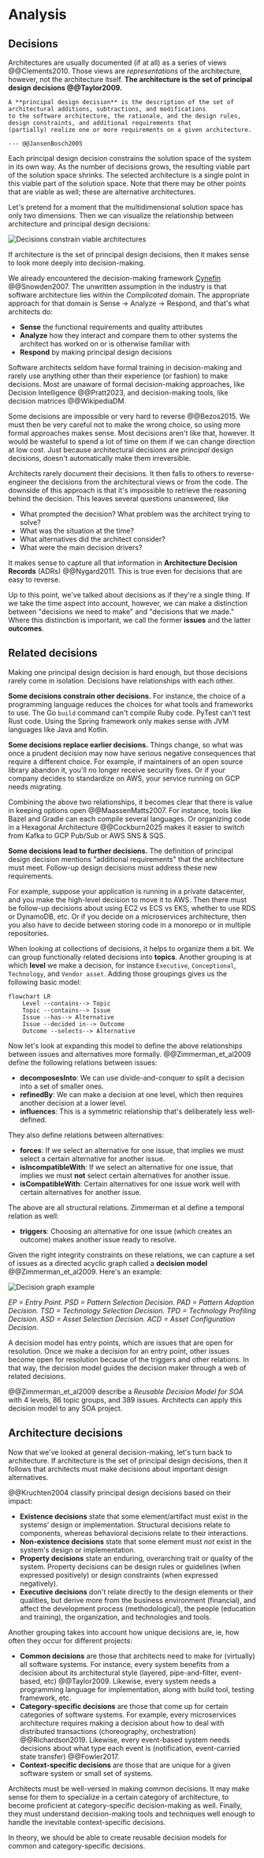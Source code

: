 # Analysis

## Decisions

Architectures are usually documented (if at all) as a series of views @@Clements2010.
Those views are _representations_ of the architecture, however, not the architecture itself.
**The architecture is the set of principal design decisions @@Taylor2009.**

```admonish tldr title="Definition"
A **principal design decision** is the description of the set of architectural additions, subtractions, and modifications
to the software architecture, the rationale, and the design rules, design constraints, and additional requirements that
(partially) realize one or more requirements on a given architecture.

--- @@JansenBosch2005
```

Each principal design decision constrains the solution space of the system in its own way.
As the number of decisions grows, the resulting viable part of the solution space shrinks.
The selected architecture is a single point in this viable part of the solution space.
Note that there may be other points that are viable as well; these are alternative architectures.

Let's pretend for a moment that the multidimensional solution space has only two dimensions.
Then we can visualize the relationship between architecture and principal design decisions:

![Decisions constrain viable architectures](../img/architecture-as-decisions.png)

If architecture is the set of principal design decisions, then it makes sense to look more deeply into decision-making.

We already encountered the decision-making framework
[Cynefin](../introduction/software-engineering.md#the-cynefin-framework) @@Snowden2007.
The unwritten assumption in the industry is that software architecture lies within the _Complicated_ domain.
The appropriate approach for that domain is Sense → Analyze → Respond, and that's what architects do:

- **Sense** the functional requirements and quality attributes
- **Analyze** how they interact and compare them to other systems the architect has worked on or is otherwise familiar
  with
- **Respond** by making principal design decisions

Software architects seldom have formal training in decision-making and rarely use anything other than their experience
(or fashion) to make decisions.
Most are unaware of formal decision-making approaches, like Decision Intelligence @@Pratt2023, and decision-making
tools, like decision matrices @@WikipediaDM.

Some decisions are impossible or very hard to reverse @@Bezos2015.
We must then be very careful not to make the wrong choice, so using more formal approaches makes sense.
Most decisions aren't like that, however.
It would be wasteful to spend a lot of time on them if we can change direction at low cost.
Just because architectural decisions are _principal_ design decisions, doesn't automatically make them irreversible.

Architects rarely document their decisions.
It then falls to others to reverse-engineer the decisions from the architectural views or from the code.
The downside of this approach is that it's impossible to retrieve the reasoning behind the decision.
This leaves several questions unanswered, like

- What prompted the decision? What problem was the architect trying to solve?
- What was the situation at the time?
- What alternatives did the architect consider?
- What were the main decision drivers?

It makes sense to capture all that information in **Architecture Decision Records** (ADRs) @@Nygard2011.
This is true even for decisions that are easy to reverse.

Up to this point, we've talked about decisions as if they're a single thing.
If we take the time aspect into account, however, we can make a distinction between "decisions we need to make" and
"decisions that we made."
Where this distinction is important, we call the former **issues** and the latter **outcomes**.


## Related decisions

Making one principal design decision is hard enough, but those decisions rarely come in isolation.
Decisions have relationships with each other.

**Some decisions constrain other decisions.**
For instance, the choice of a programming language reduces the choices for what tools and frameworks to use.
The Go `build` command can't compile Ruby code.
PyTest can't test Rust code.
Using the Spring framework only makes sense with JVM languages like Java and Kotlin.

**Some decisions replace earlier decisions.**
Things change, so what was once a prudent decision may now have serious negative consequences that require a different
choice.
For example, if maintainers of an open source library abandon it, you'll no longer receive security fixes.
Or if your company decides to standardize on AWS, your service running on GCP needs migrating.

Combining the above two relationships, it becomes clear that there is value in keeping options open @@MaassenMatts2007.
For instance, tools like Bazel and Gradle can each compile several languages.
Or organizing code in a Hexagonal Architecture @@Cockburn2025 makes it easier to switch from Kafka to GCP Pub/Sub or
AWS SNS & SQS.

**Some decisions lead to further decisions.**
The definition of principal design decision mentions "additional requirements" that the architecture must meet.
Follow-up design decisions must address these new requirements.

For example, suppose your application is running in a private datacenter, and you make the high-level decision to move
it to AWS.
Then there must be follow-up decisions about using EC2 vs ECS vs EKS, whether to use RDS or DynamoDB, etc.
Or if you decide on a microservices architecture, then you also have to decide between storing code in a monorepo or in
multiple repositories.

When looking at collections of decisions, it helps to organize them a bit.
We can group functionally related decisions into **topics**.
Another grouping is at which **level** we make a decision, for instance `Executive`, `Conceptional`, `Technology`, and
`Vendor asset`.
Adding those groupings gives us the following basic model:

```mermaid
flowchart LR
    Level --contains--> Topic
    Topic --contains--> Issue
    Issue --has--> Alternative
    Issue --decided in--> Outcome
    Outcome --selects--> Alternative
```

Now let's look at expanding this model to define the above relationships between issues and alternatives more formally.
@@Zimmerman_et_al2009 define the following relations between issues:

- **decomposesInto**: We can use divide-and-conquer to split a decision into a set of smaller ones.
- **refinedBy**: We can make a decision at one level, which then requires another decision at a lower level.
- **influences**: This is a symmetric relationship that's deliberately less well-defined.

They also define relations between alternatives:

- **forces**: If we select an alternative for one issue, that implies we must select a certain alternative for another
issue.
- **isIncompatibleWith**: If we select an alternative for one issue, that implies we must **not** select certain
alternatives for another issue.
- **isCompatibleWith**: Certain alternatives for one issue work well with certain alternatives for another issue.

The above are all structural relations.
Zimmerman et al define a temporal relation as well:

- **triggers**: Choosing an alternative for one issue (which creates an outcome) makes another issue ready to resolve.

Given the right integrity constraints on these relations, we can capture a set of issues as a directed acyclic graph
called a **decision model** @@Zimmerman_et_al2009.
Here's an example:

![Decision graph example](../img/decision-graph-example.png)

_EP = Entry Point.
PSD = Pattern Selection Decision.
PAD = Pattern Adoption Decision.
TSD = Technology Selection Decision.
TPD = Technology Profiling Decision.
ASD = Asset Selection Decision.
ACD = Asset Configuration Decision._

A decision model has entry points, which are issues that are open for resolution.
Once we make a decision for an entry point, other issues become open for resolution because of the triggers and other
relations.
In that way, the decision model guides the decision maker through a web of related decisions.

@@Zimmerman_et_al2009 describe a _Reusable Decision Model for SOA_ with 4 levels, 86 topic groups, and 389 issues.
Architects can apply this decision model to any SOA project.


## Architecture decisions

Now that we've looked at general decision-making, let's turn back to architecture.
If architecture is the set of principal design decisions, then it follows that architects must make decisions about
important design alternatives.

@@Kruchten2004 classify principal design decisions based on their impact:

- **Existence decisions** state that some element/artifact must exist in the systems’ design or implementation.
  Structural decisions relate to components, whereas behavioral decisions relate to their interactions.
- **Non-existence decisions** state that some element must _not_ exist in the system's design or implementation.
- **Property decisions** state an enduring, overarching trait or quality of the system.
  Property decisions can be design rules or guidelines (when expressed positively) or design constraints (when expressed
  negatively).
- **Executive decisions** don't relate directly to the design elements or their qualities, but derive more from
  the business environment (financial), and affect the development process (methodological), the people
  (education and training), the organization, and technologies and tools.


Another grouping takes into account how unique decisions are, ie, how often they occur for different projects:

- **Common decisions** are those that architects need to make for (virtually) all software systems.
  For instance, every system benefits from a decision about its architectural style (layered, pipe-and-filter,
  event-based, etc) @@Taylor2009.
  Likewise, every system needs a programming language for implementation, along with build tool, testing framework, etc.
- **Category-specific decisions** are those that come up for certain categories of software systems.
  For example, every microservices architecture requires making a decision about how to deal with distributed
  transactions (choreography, orchestration) @@Richardson2019.
  Likewise, every event-based system needs decisions about what type each event is (notification, event-carried state
  transfer) @@Fowler2017.
- **Context-specific decisions** are those that are unique for a given software system or small set of systems.

Architects must be well-versed in making common decisions.
It may make sense for them to specialize in a certain category of architecture, to become proficient at
category-specific decision-making as well.
Finally, they must understand decision-making tools and techniques well enough to handle the inevitable
context-specific decisions.

In theory, we should be able to create reusable decision models for common and category-specific decisions.
